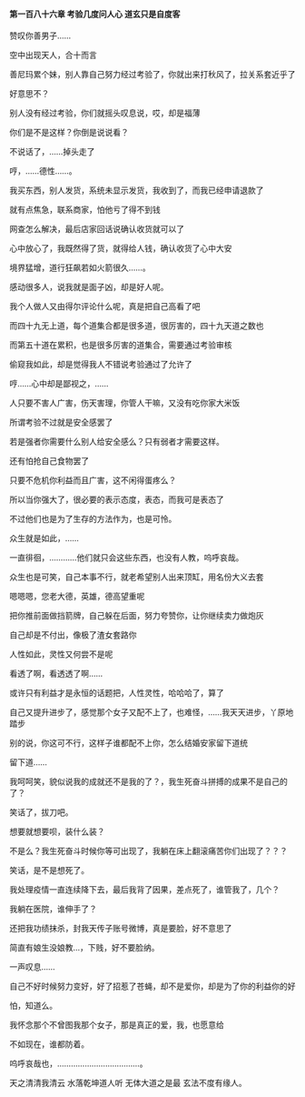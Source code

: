 #### 第一百八十六章 考验几度问人心 道玄只是自度客


赞叹你善男子……

空中出现天人，合十而言

善尼玛累个妹，别人靠自己努力经过考验了，你就出来打秋风了，拉关系套近乎了

好意思不？

别人没有经过考验，你们就摇头叹息说，哎，却是福薄

你们是不是这样？你倒是说说看？

不说话了，……掉头走了

哼，……德性……。

我买东西，别人发货，系统未显示发货，我收到了，而我已经申请退款了

就有点焦急，联系商家，怕他亏了得不到钱

网查怎么解决，最后店家回话说确认收货就可以了

心中放心了，我既然得了货，就得给人钱，确认收货了心中大安

境界猛增，道行狂飙若如火箭很久……。

感动很多人，说我就是面子凶，却是好人呢。

我个人做人又由得尔评论什么呢，真是把自己高看了吧

而四十九无上道，每个道集合都是很多道，很厉害的，四十九天道之数也

而第五十道在累积，也是很多厉害的道集合，需要通过考验审核

偷窥我如此，却是觉得我人不错说考验通过了允许了

哼……心中却是鄙视之，……

人只要不害人广害，伤天害理，你管人干嘛，又没有吃你家大米饭

所谓考验不过就是安全感罢了

若是强者你需要什么别人给安全感么？只有弱者才需要这样。

还有怕抢自己食物罢了

只要不危机你利益而且广害，这不闲得蛋疼么？

所以当你强大了，很必要的表示态度，表态，而我可是表态了

不过他们也是为了生存的方法作为，也是可怜。

众生就是如此，……

一直徘徊，…………他们就只会这些东西，也没有人教，呜呼哀哉。

众生也是可笑，自己本事不行，就老希望别人出来顶缸，用名份大义去套

嗯嗯嗯，您老大德，英雄，德高望重呢

把你推前面做挡箭牌，自己躲在后面，努力夸赞你，让你继续卖力做炮灰

自己却是不付出，像极了渣女套路你

人性如此，灵性又何尝不是呢

看透了啊，看透透了啊……

或许只有利益才是永恒的话题把，人性灵性，哈哈哈了，算了

自己又提升进步了，感觉那个女子又配不上了，也难怪，……我天天进步，丫原地踏步

别的说，你这可不行，这样子谁都配不上你，怎么结婚安家留下道统

留下道……

我呵呵笑，貌似说我的成就还不是我的了？，我生死奋斗拼搏的成果不是自己的了？

笑话了，拔刀吧。

想要就想要呗，装什么装？

不是么？我生死奋斗时候你等可出现了，我躺在床上翻滚痛苦你们出现了？？？

笑话，是不是想死了。

我处理疫情一直连续降下去，最后我背了因果，差点死了，谁管我了，几个？

我躺在医院，谁伸手了？

还把我功绩抹杀，封我天传子账号微博，真是要脸，好不意思了

简直有娘生没娘教…，下贱，好不要脸纳。

一声叹息……

自己不好时候努力变好，好了招惹了苍蝇，却不是爱你，却是为了你的利益你的好

怕，知道么。

我怀念那个不曾图我那个女子，那是真正的爱，我，也愿意给

不如现在，谁都防着。

呜呼哀哉也，………………………………。

天之清清我清云
水落乾坤道人听
无体大道之是最
玄法不度有缘人。

